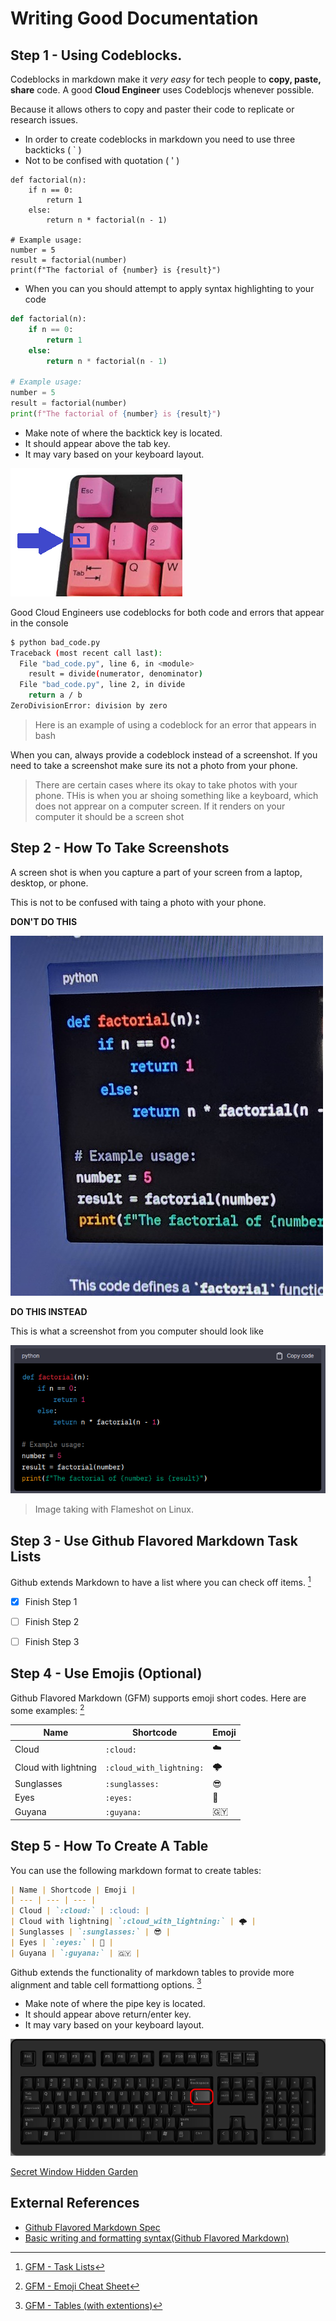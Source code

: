 # Writing Good Documentation


## Step 1 - Using Codeblocks.

Codeblocks in markdown make it *very easy* for tech people to **copy, paste, share** code.
A good __Cloud Engineer__ uses Codeblocjs whenever possible.

Because it allows others to copy and paster their code to replicate or research issues.

- In order to create codeblocks in markdown you need to use three backticks ( ` )
- Not to be confised with quotation ( ' )

```
def factorial(n):
    if n == 0:
        return 1
    else:
        return n * factorial(n - 1)

# Example usage:
number = 5
result = factorial(number)
print(f"The factorial of {number} is {result}")
```

- When you can you should attempt to apply syntax highlighting to your code

``` python
def factorial(n):
    if n == 0:
        return 1
    else:
        return n * factorial(n - 1)

# Example usage:
number = 5
result = factorial(number)
print(f"The factorial of {number} is {result}")
```
- Make note of where the backtick key is located. 
- It should appear above the tab key.
- It may vary based on your keyboard layout.
  
![backtick](assets/backtick.png)

Good Cloud Engineers use codeblocks for both code and errors that appear in the console
 
```bash
$ python bad_code.py
Traceback (most recent call last):
  File "bad_code.py", line 6, in <module>
    result = divide(numerator, denominator)
  File "bad_code.py", line 2, in divide
    return a / b
ZeroDivisionError: division by zero
```
> Here is an example of using a codeblock for an error that appears in bash

 When you can, always provide a codeblock instead of a screenshot.
 If you need to take a screenshot make sure its not a photo from your phone.

> There are certain cases where its okay to take photos with your phone. THis is when you ar shoing something like a keyboard, which does not apprear on a computer screen.
> If it renders on your computer it should be a screen shot


## Step 2 - How To Take Screenshots

 A screen shot is when you capture a part of your screen from a laptop, desktop, or phone.

 This is not to be confused with taing a photo with your phone.


**DON'T DO THIS**

 ![A photo with your phone](assets/phone.jpg)

**DO THIS INSTEAD**

This is what a screenshot from you computer should look like

 ![A photo with your phone](assets/Screenshot-1.png)
 > Image taking with Flameshot on Linux.



## Step 3 - Use Github Flavored Markdown Task Lists

Github extends Markdown to have a list where you can check off items. [^1]

- [x] Finish Step 1
- [ ] Finish Step 2
- [ ] Finish Step 3



## Step 4 - Use Emojis (Optional)

Github Flavored Markdown (GFM) supports emoji short codes.
Here are some examples: [^2]

| Name | Shortcode | Emoji |
| --- | --- | --- |
| Cloud | `:cloud:` | :cloud: |
| Cloud with lightning| `:cloud_with_lightning:` | 🌩️ |
| Sunglasses | `:sunglasses:` | 😎 |
| Eyes | `:eyes:` | 👀 |
| Guyana | `:guyana:` | 🇬🇾 |



## Step 5 - How To Create A Table

You can use the following markdown format to create tables:

```md
| Name | Shortcode | Emoji |
| --- | --- | --- |
| Cloud | `:cloud:` | :cloud: |
| Cloud with lightning| `:cloud_with_lightning:` | 🌩️ |
| Sunglasses | `:sunglasses:` | 😎 |
| Eyes | `:eyes:` | 👀 |
| Guyana | `:guyana:` | 🇬🇾 |
```

Github extends  the functionality of markdown tables to provide more alignment and table cell formattiong options. [^3]

- Make note of where the pipe key is located. 
- It should appear above return/enter key.
- It may vary based on your keyboard layout.

![Photo of the pipe character on a keyboard](assets/pipe.png)

[Secret Window Hidden Garden](secret-window\hidden-garden.md)


## External References

- [Github Flavored Markdown Spec](https://github.github.com/gfm/) 
- [Basic writing and formatting syntax(Github Flavored Markdown)](https://docs.github.com/en/get-started/writing-on-github/getting-started-with-writing-and-formatting-on-github/basic-writing-and-formatting-syntax)
[^1]: [GFM - Task Lists](https://docs.github.com/en/get-started/writing-on-github/getting-started-with-writing-and-formatting-on-github/basic-writing-and-formatting-syntax#task-lists)
[^2]: [GFM - Emoji Cheat Sheet](https://github.com/ikatyang/emoji-cheat-sheet/tree/master)
[^3]: [GFM - Tables (with extentions)](https://github.github.com/gfm/#tables-extension-) 
